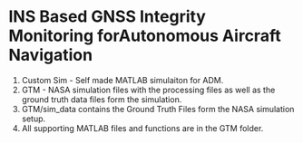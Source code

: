 # INS Based GNSS Integrity Monitoring forAutonomous Aircraft Navigation
1) Custom Sim - Self made MATLAB simulaiton for ADM.
2) GTM - NASA simulation files with the processing files as well as the ground truth data files form the simulation.
3) GTM/sim_data contains the Ground Truth Files form the NASA simulation setup.
4) All supporting MATLAB files and functions are in the GTM folder. 
